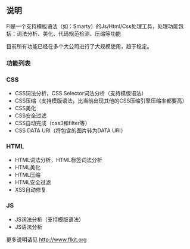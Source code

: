 ## 说明

Fl是一个支持模版语法（如：Smarty）的Js/Html/Css处理工具，处理功能包括：词法分析、美化、代码规范检测、压缩等功能

目前所有功能已经在多个大公司进行了大规模使用，趋于稳定。

### 功能列表

### CSS
* CSS词法分析，CSS Selector词法分析（支持模版语法）
* CSS压缩（支持模版语法，比当前出现其他的CSS压缩引擎压缩率都要高）
* CSS美化
* CSS安全过滤
* CSS自动完成（css3和filter等）
* CSS DATA URI（将包含的图片转为DATA URI）

### HTML
* HTML词法分析，HTML标签词法分析
* HTML美化
* HTML压缩
* HTML安全过滤
* XSS自动修复

### JS
* JS词法分析（支持模版语法）
* JS语法分析

更多说明请见 http://www.flkit.org

